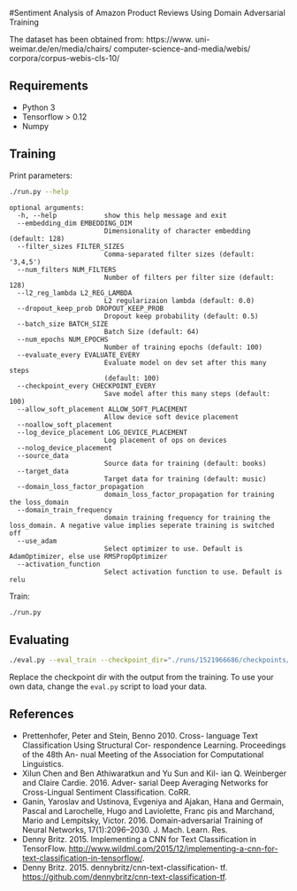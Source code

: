 #Sentiment Analysis of Amazon Product Reviews Using Domain Adversarial Training

The dataset has been obtained from: https://www. uni-weimar.de/en/media/chairs/ computer-science-and-media/webis/ corpora/corpus-webis-cls-10/

 ## Requirements

- Python 3
- Tensorflow > 0.12
- Numpy

## Training

Print parameters:

```bash
./run.py --help
```

```
optional arguments:
  -h, --help            show this help message and exit
  --embedding_dim EMBEDDING_DIM
                        Dimensionality of character embedding (default: 128)
  --filter_sizes FILTER_SIZES
                        Comma-separated filter sizes (default: '3,4,5')
  --num_filters NUM_FILTERS
                        Number of filters per filter size (default: 128)
  --l2_reg_lambda L2_REG_LAMBDA
                        L2 regularizaion lambda (default: 0.0)
  --dropout_keep_prob DROPOUT_KEEP_PROB
                        Dropout keep probability (default: 0.5)
  --batch_size BATCH_SIZE
                        Batch Size (default: 64)
  --num_epochs NUM_EPOCHS
                        Number of training epochs (default: 100)
  --evaluate_every EVALUATE_EVERY
                        Evaluate model on dev set after this many steps
                        (default: 100)
  --checkpoint_every CHECKPOINT_EVERY
                        Save model after this many steps (default: 100)
  --allow_soft_placement ALLOW_SOFT_PLACEMENT
                        Allow device soft device placement
  --noallow_soft_placement
  --log_device_placement LOG_DEVICE_PLACEMENT
                        Log placement of ops on devices
  --nolog_device_placement
  --source_data
                        Source data for training (default: books)
  --target_data
                        Target data for training (default: music)
  --domain_loss_factor_propagation
                        domain_loss_factor_propagation for training the loss_domain
  --domain_train_frequency
                        domain training frequency for training the loss_domain. A negative value implies seperate training is switched off
  --use_adam
                        Select optimizer to use. Default is AdamOptimizer, else use RMSPropOptimizer
  --activation_function
                        Select activation function to use. Default is relu

```

Train:

```bash
./run.py
```

## Evaluating

```bash
./eval.py --eval_train --checkpoint_dir="./runs/1521966686/checkpoints/"
```

Replace the checkpoint dir with the output from the training. To use your own data, change the `eval.py` script to load your data.

## References

- Prettenhofer, Peter and Stein, Benno 2010. Cross- language Text Classification Using Structural Cor- respondence Learning. Proceedings of the 48th An- nual Meeting of the Association for Computational Linguistics.
- Xilun Chen and Ben Athiwaratkun and Yu Sun and Kil- ian Q. Weinberger and Claire Cardie. 2016. Adver-
sarial Deep Averaging Networks for Cross-Lingual Sentiment Classification. CoRR.
- Ganin, Yaroslav and Ustinova, Evgeniya and Ajakan, Hana and Germain, Pascal and Larochelle, Hugo and Laviolette, Franc ̧ois and Marchand, Mario and Lempitsky, Victor. 2016. Domain-adversarial Training of Neural Networks, 17(1):2096–2030. J. Mach. Learn. Res.
- Denny Britz. 2015. Implementing a CNN for Text Classification in TensorFlow. http://www.wildml.com/2015/12/implementing-a-cnn-for-text-classification-in-tensorflow/.
- Denny Britz. 2015. dennybritz/cnn-text-classification- tf. https://github.com/dennybritz/cnn-text-classification-tf.

